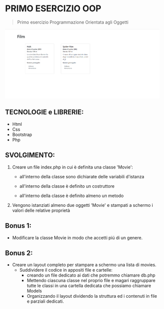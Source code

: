 # PRIMO ESERCIZIO OOP

> Primo esercizio Programmazione Orientata agli Oggetti

![Screenshot](./Screenshot_1.png)

## TECNOLOGIE e LIBRERIE:

- Html
- Css
- Bootstrap
- Php

## SVOLGIMENTO:

1. Creare un file index.php in cui è definita una classe 'Movie':

   - all'interno della classe sono dichiarate delle variabili d'istanza

   - all'interno della classe è definito un costruttore

   - all'interno della classe è definito almeno un metodo

2. Vengono istanziati almeno due oggetti 'Movie' e stampati a schermo i valori delle relative proprietà

## Bonus 1:

- Modificare la classe Movie in modo che accetti piú di un genere.

## Bonus 2:

- Creare un layout completo per stampare a schermo una lista di movies.
  - Suddividere il codice in appositi file e cartelle:
    - creando un file dedicato ai dati che potremmo chiamare db.php
    - Mettendo ciascuna classe nel proprio file e magari raggruppare tutte le classi in una cartella dedicata che possiamo chiamare Models
    - Organizzando il layout dividendo la struttura ed i contenuti in file e parziali dedicati.
